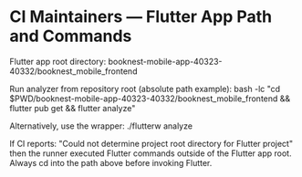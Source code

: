 # CI Maintainers — Flutter App Path and Commands

Flutter app root directory:
booknest-mobile-app-40323-40332/booknest_mobile_frontend

Run analyzer from repository root (absolute path example):
bash -lc "cd $PWD/booknest-mobile-app-40323-40332/booknest_mobile_frontend && flutter pub get && flutter analyze"

Alternatively, use the wrapper:
./flutterw analyze

If CI reports:
"Could not determine project root directory for Flutter project"
then the runner executed Flutter commands outside of the Flutter app root. Always cd into the path above before invoking Flutter.
